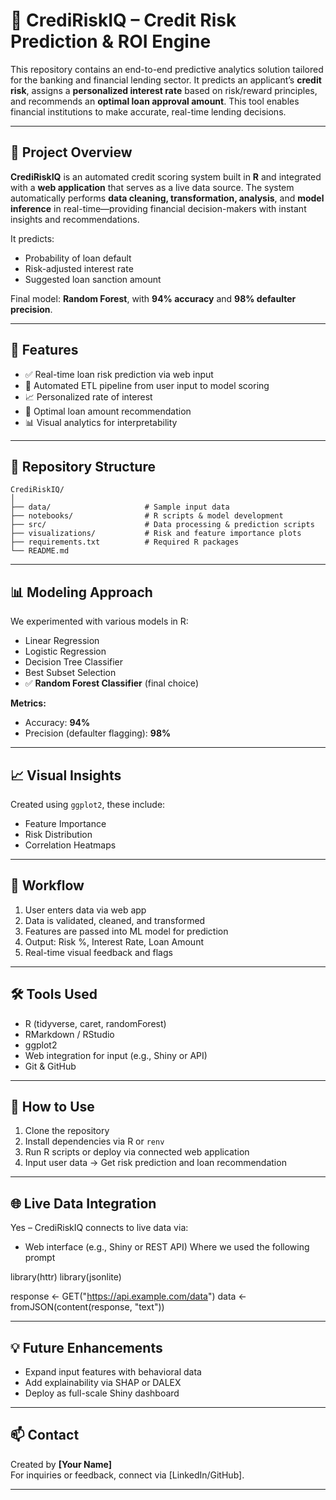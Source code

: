 # 🏦 CrediRiskIQ – Credit Risk Prediction & ROI Engine

This repository contains an end-to-end predictive analytics solution tailored for the banking and financial lending sector. It predicts an applicant’s **credit risk**, assigns a **personalized interest rate** based on risk/reward principles, and recommends an **optimal loan approval amount**. This tool enables financial institutions to make accurate, real-time lending decisions.

---

## 🚀 Project Overview

**CrediRiskIQ** is an automated credit scoring system built in **R** and integrated with a **web application** that serves as a live data source. The system automatically performs **data cleaning, transformation, analysis**, and **model inference** in real-time—providing financial decision-makers with instant insights and recommendations.

It predicts:
- Probability of loan default
- Risk-adjusted interest rate
- Suggested loan sanction amount

Final model: **Random Forest**, with **94% accuracy** and **98% defaulter precision**.

---

## 🔧 Features

- ✅ Real-time loan risk prediction via web input
- 🔄 Automated ETL pipeline from user input to model scoring
- 📈 Personalized rate of interest
- 🏦 Optimal loan amount recommendation
- 📊 Visual analytics for interpretability

---

## 📁 Repository Structure

```
CrediRiskIQ/
│
├── data/                     # Sample input data
├── notebooks/                # R scripts & model development
├── src/                      # Data processing & prediction scripts
├── visualizations/           # Risk and feature importance plots
├── requirements.txt          # Required R packages
└── README.md
```

---

## 📊 Modeling Approach

We experimented with various models in R:
- Linear Regression
- Logistic Regression
- Decision Tree Classifier
- Best Subset Selection
- ✅ **Random Forest Classifier** (final choice)

**Metrics:**
- Accuracy: **94%**
- Precision (defaulter flagging): **98%**

---

## 📈 Visual Insights

Created using `ggplot2`, these include:
- Feature Importance
- Risk Distribution
- Correlation Heatmaps

---

## 🔄 Workflow

1. User enters data via web app
2. Data is validated, cleaned, and transformed
3. Features are passed into ML model for prediction
4. Output: Risk %, Interest Rate, Loan Amount
5. Real-time visual feedback and flags

---

## 🛠 Tools Used

- R (tidyverse, caret, randomForest)
- RMarkdown / RStudio
- ggplot2
- Web integration for input (e.g., Shiny or API)
- Git & GitHub

---

## 📌 How to Use

1. Clone the repository
2. Install dependencies via R or `renv`
3. Run R scripts or deploy via connected web application
4. Input user data → Get risk prediction and loan recommendation

---

## 🌐 Live Data Integration

Yes – CrediRiskIQ connects to live data via:
- Web interface (e.g., Shiny or REST API)
Where we used the following prompt


library(httr)
library(jsonlite)

response <- GET("https://api.example.com/data")
data <- fromJSON(content(response, "text"))



---

## 💡 Future Enhancements

- Expand input features with behavioral data
- Add explainability via SHAP or DALEX
- Deploy as full-scale Shiny dashboard

---

## 📫 Contact

Created by **[Your Name]**  
For inquiries or feedback, connect via [LinkedIn/GitHub].

---
